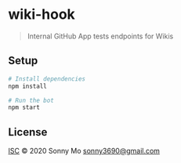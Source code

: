 # wiki-hook

> Internal GitHub App tests endpoints for Wikis

## Setup

```sh
# Install dependencies
npm install

# Run the bot
npm start
```

## License

[ISC](LICENSE) © 2020 Sonny Mo <sonny3690@gmail.com>
